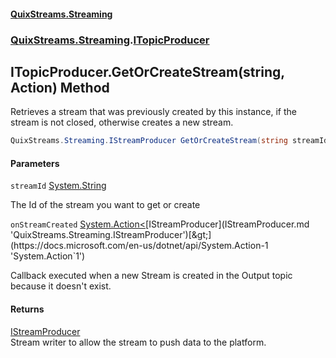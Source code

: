 #### [QuixStreams.Streaming](index.md 'index')
### [QuixStreams.Streaming](QuixStreams.Streaming.md 'QuixStreams.Streaming').[ITopicProducer](ITopicProducer.md 'QuixStreams.Streaming.ITopicProducer')

## ITopicProducer.GetOrCreateStream(string, Action<IStreamProducer>) Method

Retrieves a stream that was previously created by this instance, if the stream is not closed, otherwise creates a new stream.

```csharp
QuixStreams.Streaming.IStreamProducer GetOrCreateStream(string streamId, System.Action<QuixStreams.Streaming.IStreamProducer> onStreamCreated=null);
```
#### Parameters

<a name='QuixStreams.Streaming.ITopicProducer.GetOrCreateStream(string,System.Action_QuixStreams.Streaming.IStreamProducer_).streamId'></a>

`streamId` [System.String](https://docs.microsoft.com/en-us/dotnet/api/System.String 'System.String')

The Id of the stream you want to get or create

<a name='QuixStreams.Streaming.ITopicProducer.GetOrCreateStream(string,System.Action_QuixStreams.Streaming.IStreamProducer_).onStreamCreated'></a>

`onStreamCreated` [System.Action&lt;](https://docs.microsoft.com/en-us/dotnet/api/System.Action-1 'System.Action`1')[IStreamProducer](IStreamProducer.md 'QuixStreams.Streaming.IStreamProducer')[&gt;](https://docs.microsoft.com/en-us/dotnet/api/System.Action-1 'System.Action`1')

Callback executed when a new Stream is created in the Output topic because it doesn't exist.

#### Returns
[IStreamProducer](IStreamProducer.md 'QuixStreams.Streaming.IStreamProducer')  
Stream writer to allow the stream to push data to the platform.